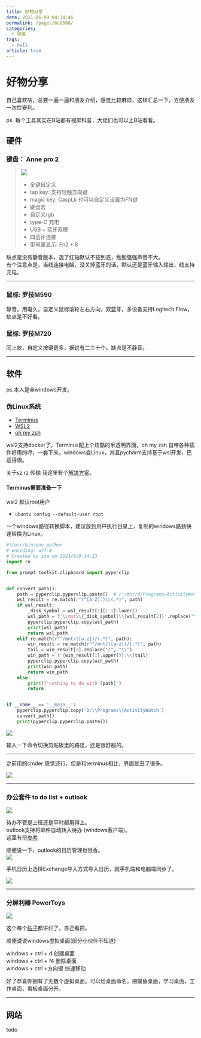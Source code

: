```yaml
---
title: 好物分享
date: 2021-06-09 04:34:46
permalink: /pages/6c8566/
categories: 
  - 随笔
tags: 
  - null
article: true
---
```

# 好物分享  

自己喜欢啥，总要一遍一遍和朋友介绍，感觉比较麻烦，这样汇总一下，方便朋友一次性安利。  

ps. 每个工具其实在B站都有视屏科普，大佬们也可以上B站看看。  

## 硬件  

### 键盘： Anne pro 2

> ![](../images/7485616-613aa34804300a06.png)
>
> * 全键自定义
> * tap key: 支持轻触方向键  
> * magic key: CaspLk 也可以自定义设置为FN键  
> * 键盘宏  
> * 自定义rgb  
> * type-C 充电  
> * USB + 蓝牙双模  
> * 四蓝牙连接  
> * 带电量显示: Fn2 + 8

缺点是没有静音版本，选了红轴默认不按到底，勉勉强强声音不大。  
有个注意点是，当线连接电脑，没关掉蓝牙的话，默认还是蓝牙输入输出，线支持充电。  

---  

### 鼠标: 罗技M590

静音，用电久，自定义鼠标滚轮左右方向，双蓝牙，多设备支持Logitech Flow，缺点是不好看。  

### 鼠标: 罗技M720  

同上款，自定义按键更多，据说有二三十个。缺点是不静音。  

---  

## 软件  

ps.本人是全windows开发。

### 伪Linux系统  

* [Terminus](https://github.com/Eugeny/terminus)
* [WSL2](https://www.jianshu.com/p/908fb231fcce)
* [oh my zsh](https://www.jianshu.com/p/7454e05b8a48)  

wsl2支持docker了，Terminus配上个炫酷的半透明界面，oh my zsh 自带各种插件好用的哼，一套下来，windows变Linux，并且pycharm支持基于wsl开发，巴适得很。

关于sz rz 传输 我这里有个[解决方案](https://www.jianshu.com/p/ed603e6c409c)。  

#### Terminus需要准备一下

wsl2 默认root用户

* `ubuntu config --default-user root`

一个windows路径转换脚本，建议放到用户执行目录上，复制的windows路劲快速转换为Linux。

``` python
#!/usr/bin/env python
# encoding: utf-8
# Created by zza on 2021/6/9 14:23
import re

from prompt_toolkit.clipboard import pyperclip


def convert_path():
    path = pyperclip.pyperclip.paste()  # r'/mnt/d/Programs/ActivityWatch'
    wsl_result = re.match(r"(^[A-Z]:)\\(.*)", path)
    if wsl_result:
        _disk_symbol = wsl_result[1][:-1].lower()
        wsl_path = f'\\mnt\\{_disk_symbol}\\{wsl_result[2]}'.replace('\\', '/')
        pyperclip.pyperclip.copy(wsl_path)
        print(wsl_path)
        return wsl_path
    elif re.match(r"^/mnt/([a-z])/(.*)", path):
        win_result = re.match(r"^/mnt/([a-z])/(.*)", path)
        tail = win_result[2].replace("/", "\\")
        win_path = f'{win_result[1].upper()}:\\{tail}'
        pyperclip.pyperclip.copy(win_path)
        print(win_path)
        return win_path
    else:
        print(f'nothing to do with {path}')
        return


if __name__ == '__main__':
    pyperclip.pyperclip.copy('D:\\Programs\\ActivityWatch')
    convert_path()
    print(pyperclip.pyperclip.paste())

```

![](../images/2021-06-09-16-51-24.png)

输入一下命令切换剪贴板里的路径，还是很舒服的。

---

之前用的cmder 感觉还行，但是和terminus相比，界面就丑了很多。

![](../images/7485616-94e6346565a71066.png)

---  

### 办公套件 to do list + outlook

![](../images/7485616-8d6eaf1c3fb44e50.png)

待办不管是上班还是平时都用得上。  
outlook支持将邮件自动转入待办 (windows客户端)。  
这里有份[参考](https://www.jianshu.com/p/2074ffd4adb5)  

顺便说一下，outlook的日历管理也很香。  
![](../images/7485616-0c2705adbc3438ab.png)  

手机日历上选择Exchange导入方式导入日历，就手机端和电脑端同步了。  

![](../images/7485616-8163ab6c88aa35c3.png)

---  

### 分屏利器 PowerToys  

![](../images/7485616-431fa74a9c310ff1.png)  

这个每个[帖子](https://zhuanlan.zhihu.com/p/166292161)都讲烂了，自己看把。  

顺便说说windows虚拟桌面(部分小伙伴不知道)  

windows + ctrl + d 创建桌面  
windows + ctrl + f4 删除桌面  
windows + ctrl +方向键 快速移动  

好了恭喜你拥有了无数个虚拟桌面。可以给桌面命名，把摸鱼桌面，学习桌面，工作桌面，看板桌面分开。  

---  

## 网站  

todo
